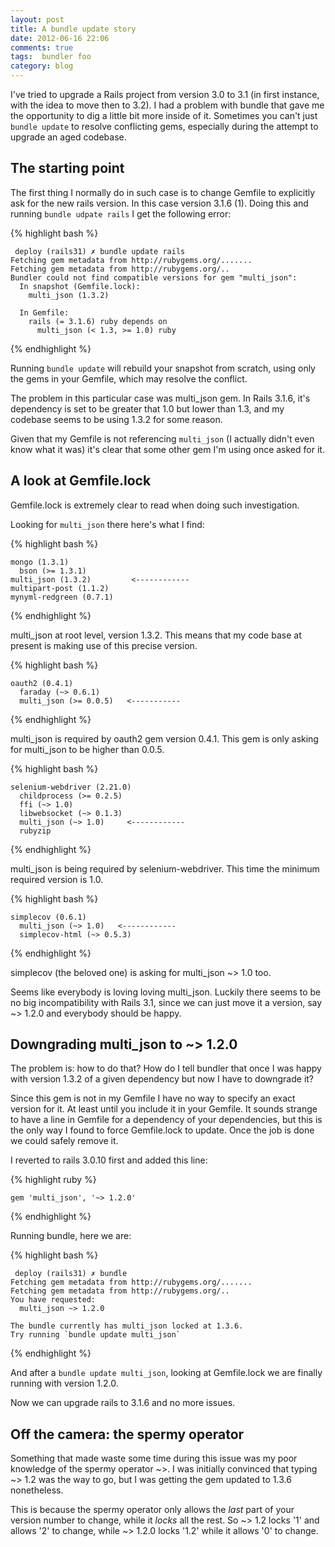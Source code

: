 ```yaml
---
layout: post
title: A bundle update story 
date: 2012-06-16 22:06
comments: true
tags:  bundler foo
category: blog
---
```


I've tried to upgrade a Rails project from version 3.0 to 3.1 (in first instance, with the idea to move then to 3.2). I had a problem with bundle that gave me the opportunity to dig a little bit more inside of it. Sometimes you can't just `bundle update` to resolve conflicting gems, especially during the attempt to upgrade an aged codebase.

<!--more -->

## The starting point

The first thing I normally do in such case is to change Gemfile to explicitly ask for the new rails version. In this case version 3.1.6 (1). Doing this and running `bundle udpate rails` I get the following error: 

{% highlight bash %}

     deploy (rails31) ✗ bundle update rails  
    Fetching gem metadata from http://rubygems.org/.......
    Fetching gem metadata from http://rubygems.org/..
    Bundler could not find compatible versions for gem "multi_json":
      In snapshot (Gemfile.lock):
        multi_json (1.3.2)

      In Gemfile:
        rails (= 3.1.6) ruby depends on
          multi_json (< 1.3, >= 1.0) ruby

{% endhighlight %}

Running `bundle update` will rebuild your snapshot from scratch, using only
the gems in your Gemfile, which may resolve the conflict.

The problem in this particular case was multi_json gem. In Rails 3.1.6, it's dependency is set to be greater that 1.0 but lower than 1.3, and my codebase seems to be using 1.3.2 for some reason. 

Given that my Gemfile is not referencing `multi_json` (I actually didn't even
know what it was) it's clear that some other gem I'm using once asked for it. 

## A look at Gemfile.lock

Gemfile.lock is extremely clear to read when doing such investigation. 

Looking for `multi_json` there here's what I find: 

{% highlight bash %}

    mongo (1.3.1)
      bson (>= 1.3.1)
    multi_json (1.3.2)         <------------
    multipart-post (1.1.2)
    mynyml-redgreen (0.7.1)

{% endhighlight %}

multi_json at root level, version 1.3.2. This means that my code base at
present is making use of this precise version.

{% highlight bash %}

    oauth2 (0.4.1)
      faraday (~> 0.6.1)
      multi_json (>= 0.0.5)   <-----------

{% endhighlight %}

multi_json is required by oauth2 gem version 0.4.1. This gem is only asking
for multi_json to be higher than 0.0.5. 

{% highlight bash %}

    selenium-webdriver (2.21.0)
      childprocess (>= 0.2.5)
      ffi (~> 1.0)
      libwebsocket (~> 0.1.3)
      multi_json (~> 1.0)     <------------
      rubyzip

{% endhighlight %}

multi_json is being required by selenium-webdriver. This time the minimum
required version is 1.0.

{% highlight bash %}

    simplecov (0.6.1)
      multi_json (~> 1.0)   <------------
      simplecov-html (~> 0.5.3)

{% endhighlight %}

simplecov (the beloved one) is asking for multi_json ~> 1.0 too. 

Seems like everybody is loving loving multi_json. Luckily there seems to be no big incompatibility with Rails 3.1, since we can just move it a version, say ~> 1.2.0 and everybody should be happy. 

## Downgrading multi_json to ~> 1.2.0

The problem is: how to do that? How do I tell bundler that once I was happy
with version 1.3.2 of a given dependency but now I have to downgrade it?

Since this gem is not in my Gemfile I have no way to specify an exact
version for it. At least until you include it in your Gemfile. 
It sounds strange to have a line in Gemfile for a dependency of your
dependencies, but this is the only way I found to force Gemfile.lock to
update. Once the job is done we could safely remove it.

I reverted to rails 3.0.10 first and added this line: 

{% highlight ruby %}

    gem 'multi_json', '~> 1.2.0'

{% endhighlight %}


Running bundle, here we are: 

{% highlight bash %}

     deploy (rails31) ✗ bundle 
    Fetching gem metadata from http://rubygems.org/.......
    Fetching gem metadata from http://rubygems.org/..
    You have requested:
      multi_json ~> 1.2.0

    The bundle currently has multi_json locked at 1.3.6.
    Try running `bundle update multi_json`

{% endhighlight %}

And after a `bundle update multi_json`, looking at Gemfile.lock we are finally
running with version 1.2.0. 

Now we can upgrade rails to 3.1.6 and no more issues.

## Off the camera: the spermy operator

Something that made waste some time during this issue was my poor knowledge of
the spermy operator ~>. I was initially convinced that typing ~> 1.2 was the
way to go, but I was getting the gem updated to 1.3.6 nonetheless.

This is because the spermy operator only allows the *last* part of your
version number to change, while it *locks* all the rest. So ~> 1.2 locks '1'
and allows '2' to change, while ~> 1.2.0 locks '1.2' while it allows '0' to change. 




